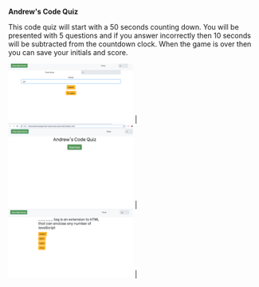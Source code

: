 **Andrew's Code Quiz**

This code quiz will start with a 50 seconds counting down. You will be presented with 5 questions and if you answer incorrectly then 10 seconds will be subtracted from the countdown clock. When the game is over then you can save your initials and score.



<img src="screen1.png" width="250"> | <img src="screen2.png" width="250"> | 
<img src="screen3.png" width="250"> |
